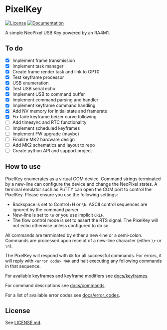 # PixelKey
[![License](https://img.shields.io/badge/license-BSD_3--Clause-blue.svg)](https://opensource.org/licenses/BSD-3-Clause)
[![Documentation](https://img.shields.io/badge/docs-GitHub_Pages-informational)](https://jprofeta.github.io/pixelkey)

A simple NeoPixel USB Key powered by an RA4M1.

## To do
 - [X] Implement frame transmission
 - [X] Implement task manager
 - [X] Create frame render task and link to GPT0
 - [X] Test keyframe processor
 - [X] USB enumeration
 - [X] Test USB serial echo
 - [X] Implement USB to command buffer
 - [X] Implement command parsing and handler
 - [X] Implement keyframe command handling
 - [X] Add NV memory for initial state and framerate
 - [X] Fix fade keyframe beizer curve following
 - [ ] Add timesync and RTC functionality
 - [ ] Implement scheduled keyframes
 - [ ] Implement FW upgrade (maybe)
 - [ ] Finalize MK2 hardware design
 - [ ] Add MK2 schematics and layout to repo
 - [ ] Create python API and support project

## How to use
PixelKey enumerates as a virtual COM device. Command strings terminated by a new-line can configure the device and change the NeoPixel states. A terminal emulator such as PuTTY can open the COM port to control the PixelKey. Please ensure you use the following settings:
 - Backspace is set to Control+H or `\b`. ASCII control sequences are ignored by the command parser.
 - New-line is set to `\n` or you use implicit `CRLF`.
 - The flow control mode is set to assert the RTS signal. The PixelKey will not echo otherwise unless configured to do so.

All commands are terminated by either a new-line or a semi-colon. Commands are processed upon receipt of a new-line character (either `\r` or `\n`).

The PixelKey will respond with `OK` for all successful commands. For errors, it will reply with `<error code> NAK` and halt executing any following commands in that sequence.

For available keyframes and keyframe modifiers see [docs/keyframes](./docs/keyframes.md).

For command descriptions see [docs/commands](./docs/commands.md).

For a list of available error codes see [docs/error_codes](./docs/error_codes.md).

## License
See [LICENSE.md](./LICENSE.md).
